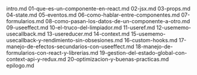 intro.md
01-que-es-un-componente-en-react.md
02-jsx.md
03-props.md
04-state.md
05-eventos.md
06-como-hablar-entre-componentes.md
07-formularios.md
08-como-pasan-los-datos-de-un-componente-a-otro.md
09-useeffect.md
10-el-truco-del-limpiador.md
11-useref.md
12-usememo-usecallback.md
13-usereducer.md
14-context.md
15-usememo-usecallback-y-rendimiento-sin-obsesiones.md
16-custom-hooks.md
17-manejo-de-efectos-secundarios-con-useeffect.md
18-manejo-de-formularios-con-react-y-librerias.md
19-gestion-del-estado-global-con-context-api-y-redux.md
20-optimizacion-y-buenas-practicas.md
epilogo.md
